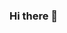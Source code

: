 ### Hi there 👋

<!--
**VitorPaludetto/VitorPaludetto** is a ✨ _special_ ✨ repository because its `README.md` (this file) appears on your GitHub profile.

Here are some ideas to get you started:

- 🔭 I’m currently working on ...
- 🌱 I’m currently learning ...
- 👯 I’m looking to collaborate on ...
- 🤔 I’m looking for help with ...
- 💬 Ask me about ...
- 📫 How to reach me: ...
- 😄 Pronouns: ...
- ⚡ Fun fact: ...

![Vitor's github stats](https://github-readme-stats.vercel.app/api?username=VitorPaludetto&count_private=true)
-->


